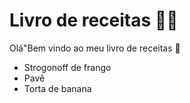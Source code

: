 # Livro de receitas :man_cook:

Olá"Bem vindo ao meu livro de receitas :wave:

- Strogonoff de frango
- Pavê
- Torta de banana
